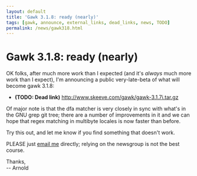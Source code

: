 ```yaml
---
layout: default
title: 'Gawk 3.1.8: ready (nearly)'
tags: [gawk, announce, external_links, dead_links, news, TODO]
permalink: /news/gawk318.html
---
```


Gawk 3.1.8: ready (nearly)
==========================

OK folks, after much more work than I expected (and it's *always* much
more work than I expect), I'm announcing a public very-late-beta of what
will become gawk 3.1.8:

+ **(TODO: Dead link)** <http://www.skeeve.com/gawk/gawk-3.1.7i.tar.gz>

Of major note is that the dfa matcher is very closely in sync with
what's in the GNU grep git tree; there are a number of improvements
in it and we can hope that regex matching in multibyte locales is now
faster than before.

Try this out, and let me know if you find something that doesn't work.

PLEASE just [email me][1] directly; relying on the newsgroup is not
the best course.

Thanks,  
-- Arnold

[1]: mailto:arnold@skeeve.com
